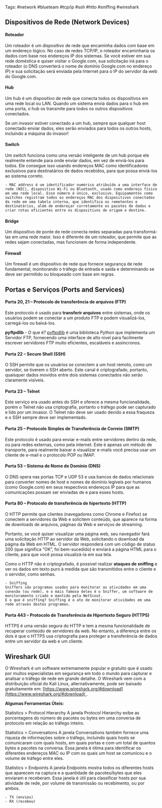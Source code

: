 
Tags: #network #blueteam #tcp/ip #ssh #htto #sniffing #wireshark


## Dispositivos de Rede (Network Devices)

#### Roteador

Um roteador é um dispositivo de rede que encaminha dados com base em um endereço lógico. No caso de redes TCP/IP, o roteador encaminharia os dados com base nos endereços IP dos sistemas. Se você estiver em sua rede doméstica e quiser visitar o Google.com, sua solicitação irá para o roteador (o DNS converterá o nome de domínio Google.com no endereço IP) e sua solicitação será enviada pela Internet para o IP do servidor da web do Google.com.

#### Hub

Um hub é um dispositivo de rede que conecta todos os dispositivos em uma rede local ou LAN. Quando um sistema envia dados para o hub em uma porta, o hub os transmite para todos os outros dispositivos conectados.

Se um invasor estiver conectado a um hub, sempre que qualquer host conectado enviar dados, eles serão enviados para todos os outros hosts, incluindo a máquina do invasor!

#### Switch

Um switch funciona como uma versão inteligente de um hub porque ele realmente entende para onde enviar dados, em vez de enviá-los para todos. Ele consegue isso usando endereços MAC como identificadores exclusivos para destinatários de dados recebidos, para que possa enviá-los ao sistema correto.

	- MAC address é um identificador numérico atribuído a uma interface de rede (NIC), dispositivo Wi-Fi ou Bluetooth, usado como endereço físico em uma rede local. Esse número é único, exclusivo. Equipamentos como switches registram todos os endereços MAC dos dispositivos conectados da rede em uma tabela interna, que identifica os remetentes e destinatários, além de endereçar corretamente os pacotes de dados e criar rotas eficientes entre os dispositivos de origem e destino.

#### Bridge

Um dispositivo de ponte de rede conecta redes separadas para transformá-las em uma rede maior. Isso é diferente de um roteador, que permite que as redes sejam conectadas, mas funcionem de forma independente.

#### Firewall

Um firewall é um dispositivo de rede que fornece segurança de rede fundamental, monitorando o tráfego de entrada e saída e determinando se deve ser permitido ou bloqueado com base em regras.



## Portas e Serviços (Ports and Services)

#### **Porta 20, 21 – Protocolo de transferência de arquivos (FTP)**

Este protocolo é usado para **transferir arquivos** entre sistemas, onde os usuários podem se conectar a um produto FTP e podem visualizá-los, carregá-los ou baixá-los.

**pyftpdlib** - O que é?
	[pyftpdlib](https://pypi.org/project/pyftpdlib/) é uma biblioteca Python que implementa um Servidor FTP, fornecendo uma interface de alto nivel para facilmente escrever servidores FTP muito eficientes, escaláveis e assíncronos.


#### **Porta 22 – Secure Shell (SSH)**

O SSH permite que os usuários se conectem a um host remoto, como um servidor, se tiverem o SSH aberto. Este canal é criptografado, portanto, quaisquer dados movidos entre dois sistemas conectados não serão claramente visíveis.


#### **Porta 23 – Telnet**

Este serviço era usado antes do SSH e oferece a mesma funcionalidade, porém o Telnet não usa criptografia, portanto o tráfego pode ser capturado e lido por um invasor. O Telnet não deve ser usado devido a essa fraqueza e o SSH sempre deve ser implementado.


#### **Porta 25 – Protocolo Simples de Transferência de Correio (SMTP)**

Este protocolo é usado para enviar e-mails entre servidores dentro da rede, ou para redes externas, como pela internet. Este é apenas um método de transporte, para realmente baixar e visualizar e-mails você precisa usar um cliente de e-mail e o protocolo POP ou IMAP.


#### **Porta 53 – Sistema de Nome de Domínio (DNS)**

O DNS opera nas portas TCP e UDP 53 e usa bancos de dados relacionais para converter nomes de host e nomes de domínio legíveis por humanos (como Google.com) em seus respectivos endereços IP para que as comunicações possam ser enviadas de e para esses hosts.


#### **Porta 80 – Protocolo de transferência de hipertexto (HTTP)**

O HTTP permite que clientes (navegadores como Chrome e Firefox) se conectem a servidores da Web e solicitem conteúdo, que aparece na forma de downloads de arquivos, páginas da Web e serviços de streaming. 

Portanto, se você quiser visualizar uma página web, seu navegador fará uma solicitação HTTP ao servidor da Web, solicitando o download da página da Web em HTML. O servidor responderá com um código de status 200 (que significa “OK”, foi bem-sucedido) e enviará a página HTML para o cliente, para que você possa visualizá-la em sua tela. 

Como o HTTP não é criptografado, é possível realizar **ataques de sniffing** e ver os dados em texto puro à medida que são transmitidos entre o cliente e o servidor, como senhas.

	- Sniffing
	Sniffers são programas usados para monitorar as atividades em uma conexão (ou rede), e o mais famoso deles é o Sniffer, um software de monitoramento criado e mantido pela NetScout.
	E o que é sniffing? Sniffing é o ato de monitorar atividades em uma rede através destes programas.	
	

#### **Porta 443 – Protocolo de Transferência de Hipertexto Seguro (HTTPS)**

HTTPS é uma versão segura do HTTP e tem a mesma funcionalidade de recuperar conteúdo de servidores da web. No entanto, a diferença entre os dois é que o HTTPS usa criptografia para proteger a transferência de dados entre um servidor da web e um cliente.



## Wireshark GUI

O Wireshark é um software extremamente popular e gratuito que é usado por muitos especialistas em segurança em todo o mundo para capturar e analisar o tráfego de rede em grande detalhe. O Wireshark vem com a distribuição oficial do Kali Linux, alternativamente, pode ser baixado gratuitamente em: [https://www.wireshark.org/#download](https://www.wireshark.org/#download) .


**Algumas Ferramentas Úteis:**

Statistics > Protocol Hierarchy
A janela Protocol Hierarchy exibe as porcentagens do número de pacotes ou bytes em uma conversa de protocolo em relação ao tráfego inteiro.

Statistics > Conversations
A janela Conversations também fornece uma riqueza de informações sobre o tráfego, incluindo quais hosts se comunicaram com quais hosts, em quais portas e com um total de quantos bytes e pacotes na conversa. Essa janela é ótima para identificar os diferentes endereços MAC ou IP com os quais um host se comunicou e o volume de tráfego entre eles.

Statistics > Endpoints
A janela Endpoints mostra todos os diferentes hosts que aparecem na captura e a quantidade de pacotes/bytes que eles enviaram e receberam. Essa janela é útil para classificar hosts por sua atividade de rede, por volume de transmissão ou recebimento, ou por ambos.

	- TX (enviou)
	- RX (recebeu)